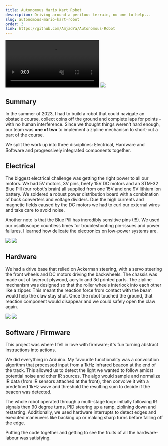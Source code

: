 ```yaml
---
title: Autonomous Mario Kart Robot
description: Driving around a perilous terrain, no one to help...
slug: autonomous-mario-kart-robot
order: 3
link: https://github.com/AmjadYa/Autonomous-Robot
---
```


<div class="flex gap-2">
    <video src="/videos/robot1.mp4" muted style="max-height:400px ; aspect-ratio:1; object-fit:cover" controls></video>
    <img src="/images/robot_on_zipline.jpg" style="max-height:400px ; aspect-ratio:1 ; object-fit:cover">
</div>

## Summary

In the summer of 2023, I had to build a robot that could navigate an obstacle course, collect coins off the ground and complete laps for points - with no human interference. Since we thought things weren't hard enough, our team was **one of two** to implement a zipline mechanism to short-cut a part of the course.

We split the work up into three disciplines: Electrical, Hardware and Software and progressively integrated components together.

## Electrical

The biggest electrical challenge was getting the right power to all our motors. We had 5V motors, 3V pins, beefy 15V DC motors and an STM-32 Blue Pill (our robot's brain) all supplied from one 15V and one 9V lithium ion battery. We soldered a robust power distribution board with a combination of buck converters and voltage dividers. Due the high currents and magnetic fields caused by the DC motors we had to curl our external wires and take care to avoid noise.

Another note is that the Blue Pill has incredibly sensitive pins (!!!). We used our oscilloscope countless times for troubleshooting pin-issues and power failures. I learned how delicate the electronics on low-power systems are.

<div class="flex gap-2">
    <img src="/images/h bridge.jpg" style="max-height:400px ; aspect-ratio:1 ; object-fit:cover">
    <img src="/images/wired up.jpg" style="max-height:400px ; aspect-ratio:1 ; object-fit:cover">
</div>

## Hardware

We had a drive base that relied on Ackerman steering, with a servo steering the front wheels and DC motors driving the backwheels. The chassis was made out of lasercut plywood, acrylic and 3d printed parts. The zipline mechanism was designed so that the roller wheels interlock into each other like a zipper. This meant the reaction force from contact with the beam would help the claw stay shut. Once the robot touched the ground, that reaction component would disappear and we could safely open the claw again.

<div class="flex gap-2">
    <img src="/images/robotcad1.jpg" style="max-height:400px ; aspect-ratio:1 ; object-fit:cover">
    <img src="/images/robotcad2.jpg" style="max-height:400px ; aspect-ratio:1 ; object-fit:cover">
</div>

## Software / Firmware

This project was where I fell in love with firmware; it's fun turning abstract instructions into actions.

We did everything in Arduino. My favourite functionality was a convolution algorithm that processed input from a 1kHz infrared beacon at the end of the track. This allowed us to detect the light we wanted to follow amidst potential noise and other IR sources. The algo would sample and normalize IR data (from IR sensors attached at the front), then convolve it with a predefined 1kHz wave and threshold the resulting sum to decide if the beacon was detected.

The whole robot operated through a multi-stage loop: initially following IR signals then 90 degree turns, PID steering up a ramp, ziplining down and restarting. Additionally, we used hardware interrupts to detect edges and executed maneuvers like backing up or making sharp turns before falling off the edge.

Putting the code together and getting to see the fruits of all the hardware-labour was satisfying.

